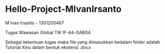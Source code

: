 # Hello-Project-MIvanIrsanto

M Ivan Irsanto - 1301200467

Tugas Wawasan Global TIK IF-44-GAB04

Sebagai ketentuan tugas maka file yang dimasukkan kedalam folder adalah Tutorial Xinu dalam bentuk ekstensi .docx
